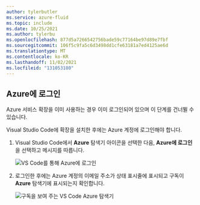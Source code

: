 ```yaml
---
author: tylerbutler
ms.service: azure-fluid
ms.topic: include
ms.date: 10/25/2021
ms.author: tylerbu
ms.openlocfilehash: 877d5a7266542756bade59c77164be97d89e7fbf
ms.sourcegitcommit: 106f5c9fa5c6d3498dd1cfe63181a7ed4125ae6d
ms.translationtype: MT
ms.contentlocale: ko-KR
ms.lasthandoff: 11/02/2021
ms.locfileid: "131053180"
---
```

## <a name="sign-in-to-azure"></a>Azure에 로그인

Azure 서비스 확장을 이미 사용하는 경우 이미 로그인되어 있으며 이 단계를 건너뛸 수 있습니다. 

Visual Studio Code에 확장을 설치한 후에는 Azure 계정에 로그인해야 합니다. 

1. Visual Studio Code에서 **Azure** 탐색기 아이콘을 선택한 다음, **Azure에 로그인** 을 선택하고 메시지를 따릅니다.

    ![VS Code를 통해 Azure에 로그인](../images/azure-sign-in.png)

2. 로그인한 후에는 Azure 계정의 이메일 주소가 상태 표시줄에 표시되고 구독이 **Azure** 탐색기에 표시되는지 확인합니다.
    
    ![구독을 보여 주는 VS Code Azure 탐색기](../images/azure-subscription-view.png)
